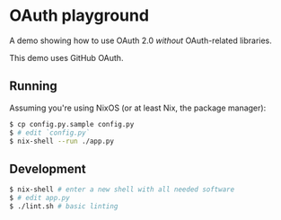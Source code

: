 # OAuth playground

A demo showing how to use OAuth 2.0 _without_ OAuth-related libraries.

This demo uses GitHub OAuth.

## Running

Assuming you're using NixOS (or at least Nix, the package manager):

```sh
$ cp config.py.sample config.py
$ # edit `config.py`
$ nix-shell --run ./app.py
```

## Development

```sh
$ nix-shell # enter a new shell with all needed software
$ # edit app.py
$ ./lint.sh # basic linting
```
